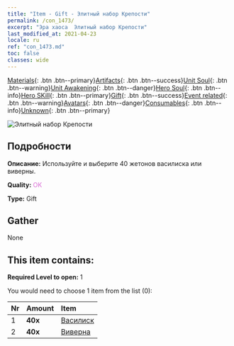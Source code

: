 ```yaml
---
title: "Item - Gift - Элитный набор Крепости"
permalink: /con_1473/
excerpt: "Эра хаоса  Элитный набор Крепости"
last_modified_at: 2021-04-23
locale: ru
ref: "con_1473.md"
toc: false
classes: wide
---
```

 [Materials](/ItemsRU/){: .btn .btn--primary}[Artifacts](/ItemsRU/Artifacts/){: .btn .btn--success}[Unit Soul](/ItemsRU/UnitSoul/){: .btn .btn--warning}[Unit Awakening](/ItemsRU/UnitAwakening/){: .btn .btn--danger}[Hero Soul](/ItemsRU/HeroSoul/){: .btn .btn--info}[Hero SKill](/ItemsRU/HeroSkill/){: .btn .btn--primary}[Gift](/ItemsRU/Gift/){: .btn .btn--success}[Event related](/ItemsRU/Events/){: .btn .btn--warning}[Avatars](/ItemsRU/Avatars/){: .btn .btn--danger}[Consumables](/ItemsRU/Consumables/){: .btn .btn--info}[Unknown](/ItemsRU/Unknown/){: .btn .btn--primary}

 ![Элитный набор Крепости](/images/t/i_907087.png)

## Подробности
 **Описание:** Используйте и выберите 40 жетонов василиска или виверны.

 **Quality:** <span style="color: #DA70D6">OK</span>

 **Type:** Gift

## Gather

  None

## This item contains:

 **Required Level to open:** 1

 You would need to choose 1 item from the list (0):

  | Nr | Amount |     Item    |
  |:---|:-------|:------------|
  | 1 |  **40x** | [Василиск](/ItemsRU/unt_256/) |  | 
  | 2 |  **40x** | [Виверна](/ItemsRU/unt_258/) |  | 
